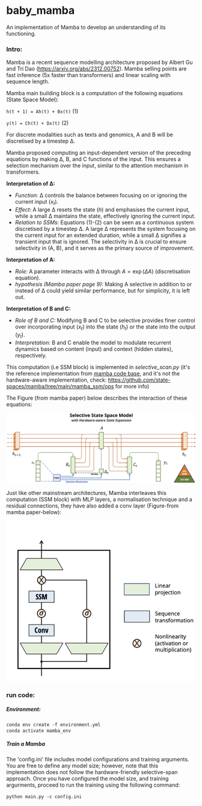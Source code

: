 # baby_mamba
An implementation of Mamba to develop an understanding of its functioning.

### Intro:
Mamba is a recent sequence modelling architecture proposed by Albert Gu and Tri Dao (https://arxiv.org/abs/2312.00752). Mamba selling points are fast inference (5x faster than transformers) and linear scaling with sequence length. 

Mamba main building block is a computation of the following equations (State Space Model):


`h(t + 1) = Ah(t) + Bx(t)`  (1)

`y(t) = Ch(t) + Dx(t)`  (2)


For discrete modalities such as texts and genomics, A and B will be discretised by a timestep ∆.
 
Mamba proposed computing an input-dependent version of the preceding equations by making ∆, B, and C functions of the input. This ensures a selection mechanism over the input, similar to the attention mechanism in transformers.

**Interpretation of ∆:**
- *Function:* ∆ controls the balance between focusing on or ignoring the current input $(x_t)$.
- *Effect:* A large ∆ resets the state $(h)$ and emphasises the current input, while a small ∆ maintains the state, effectively ignoring the current input.
- *Relation to SSMs:* Equations (1)-(2) can be seen as a continuous system discretised by a timestep ∆. A large ∆ represents the system focusing on the current input for an extended duration, while a small ∆ signifies a transient input that is ignored. The selectivity in ∆ is crucial to ensure selectivity in (A, B), and it serves as the primary source of improvement.

**Interpretation of A:**
- *Role:* A parameter interacts with ∆ through $A = \exp(\Delta A)$ (discretisation equation).
- *hypothesis (Mamba paper page 9):* Making A selective in addition to or instead of ∆ could yield similar performance, but for simplicity, it is left out.

**Interpretation of B and C:**
- *Role of B and C:* Modifying B and C to be selective provides finer control over incorporating input $(x_t)$ into the state $(h_t)$ or the state into the output $(y_t)$.
- *Interpretation:* B and C enable the model to modulate recurrent dynamics based on content (input) and context (hidden states), respectively.

This computation (i.e SSM block) is implemented in *selective_scan.py* (it's the reference implementation from [mamba code base](https://github.com/state-spaces/mamba/), and it's not the hardware-aware implementation, check: https://github.com/state-spaces/mamba/tree/main/mamba_ssm/ops for more info)

The Figure (from mamba paper) below describes the interaction of these equations:

![SSM Block](./assets/ssm.png)

Just like other mainstream architectures, Mamba interleaves this computation (SSM block) with MLP layers, a normalisation technique and a residual connections, they have also added a conv layer (Figure-from mamba paper-below):

<p align="center">
    <img alt="Mamba Architecture" src="./assets/mamba_architecture.png">
</p>


### run code:

##### Environment:
```
conda env create -f environment.yml
conda activate mamba_env
```
##### Train a Mamba
The 'config.ini' file includes model configurations and training arguments. You are free to define any model size; however, note that this implementation does not follow the hardware-friendly selective-span approach. Once you have configured the model size, and training argurments, proceed to run the training using the following command:
```
python main.py -c config.ini
```

